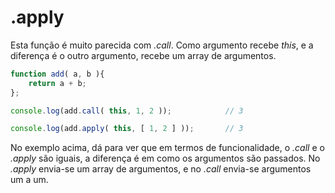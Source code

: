# .apply

Esta função é muito parecida com *.call*. Como argumento recebe *this*, e a
diferença é o outro argumento, recebe um array de argumentos.

```js
function add( a, b ){
    return a + b;
};

console.log(add.call( this, 1, 2 ));            // 3

console.log(add.apply( this, [ 1, 2 ] ));       // 3
```

No exemplo acima, dá para ver que em termos  de funcionalidade, o *.call* e o
*.apply* são iguais, a diferença é em como os argumentos são passados. No *.apply*
envia-se um array de argumentos, e no *.call* envia-se argumentos um a um.
